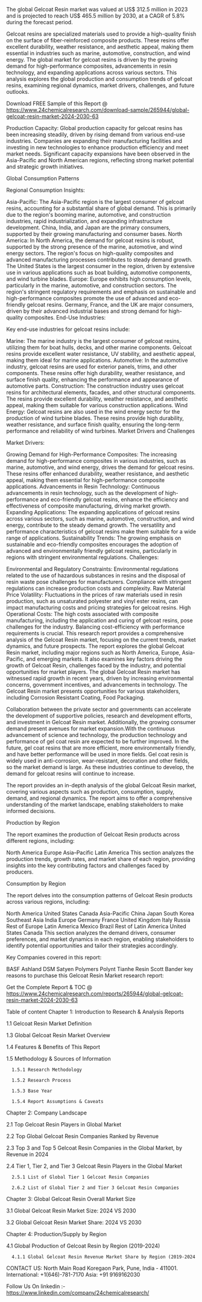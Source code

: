  The global Gelcoat Resin market was valued at US$ 312.5 million in 2023 and is projected to reach US$ 465.5 million by 2030, at a CAGR of 5.8% during the forecast period. 

Gelcoat resins are specialized materials used to provide a high-quality finish on the surface of fiber-reinforced composite products. These resins offer excellent durability, weather resistance, and aesthetic appeal, making them essential in industries such as marine, automotive, construction, and wind energy. The global market for gelcoat resins is driven by the growing demand for high-performance composites, advancements in resin technology, and expanding applications across various sectors. This analysis explores the global production and consumption trends of gelcoat resins, examining regional dynamics, market drivers, challenges, and future outlooks.

Download FREE Sample of this Report @ https://www.24chemicalresearch.com/download-sample/265944/global-gelcoat-resin-market-2024-2030-63

Production Capacity: Global production capacity for gelcoat resins has been increasing steadily, driven by rising demand from various end-use industries. Companies are expanding their manufacturing facilities and investing in new technologies to enhance production efficiency and meet market needs. Significant capacity expansions have been observed in the Asia-Pacific and North American regions, reflecting strong market potential and strategic growth initiatives.



Global Consumption Patterns

Regional Consumption Insights:

Asia-Pacific: The Asia-Pacific region is the largest consumer of gelcoat resins, accounting for a substantial share of global demand. This is primarily due to the region's booming marine, automotive, and construction industries, rapid industrialization, and expanding infrastructure development. China, India, and Japan are the primary consumers, supported by their growing manufacturing and consumer bases.
North America: In North America, the demand for gelcoat resins is robust, supported by the strong presence of the marine, automotive, and wind energy sectors. The region's focus on high-quality composites and advanced manufacturing processes contributes to steady demand growth. The United States is the largest consumer in the region, driven by extensive use in various applications such as boat building, automotive components, and wind turbine blades.
Europe: Europe exhibits high consumption levels, particularly in the marine, automotive, and construction sectors. The region's stringent regulatory requirements and emphasis on sustainable and high-performance composites promote the use of advanced and eco-friendly gelcoat resins. Germany, France, and the UK are major consumers, driven by their advanced industrial bases and strong demand for high-quality composites.
End-Use Industries:

Key end-use industries for gelcoat resins include:

Marine: The marine industry is the largest consumer of gelcoat resins, utilizing them for boat hulls, decks, and other marine components. Gelcoat resins provide excellent water resistance, UV stability, and aesthetic appeal, making them ideal for marine applications.
Automotive: In the automotive industry, gelcoat resins are used for exterior panels, trims, and other components. These resins offer high durability, weather resistance, and surface finish quality, enhancing the performance and appearance of automotive parts.
Construction: The construction industry uses gelcoat resins for architectural elements, facades, and other structural components. The resins provide excellent durability, weather resistance, and aesthetic appeal, making them suitable for various construction applications.
Wind Energy: Gelcoat resins are also used in the wind energy sector for the production of wind turbine blades. These resins provide high durability, weather resistance, and surface finish quality, ensuring the long-term performance and reliability of wind turbines.
Market Drivers and Challenges

Market Drivers:

Growing Demand for High-Performance Composites: The increasing demand for high-performance composites in various industries, such as marine, automotive, and wind energy, drives the demand for gelcoat resins. These resins offer enhanced durability, weather resistance, and aesthetic appeal, making them essential for high-performance composite applications.
Advancements in Resin Technology: Continuous advancements in resin technology, such as the development of high-performance and eco-friendly gelcoat resins, enhance the efficiency and effectiveness of composite manufacturing, driving market growth.
Expanding Applications: The expanding applications of gelcoat resins across various sectors, such as marine, automotive, construction, and wind energy, contribute to the steady demand growth. The versatility and performance characteristics of gelcoat resins make them suitable for a wide range of applications.
Sustainability Trends: The growing emphasis on sustainable and eco-friendly composites encourages the adoption of advanced and environmentally friendly gelcoat resins, particularly in regions with stringent environmental regulations.
Challenges:

Environmental and Regulatory Constraints: Environmental regulations related to the use of hazardous substances in resins and the disposal of resin waste pose challenges for manufacturers. Compliance with stringent regulations can increase production costs and complexity.
Raw Material Price Volatility: Fluctuations in the prices of raw materials used in resin production, such as unsaturated polyester and vinyl ester resins, can impact manufacturing costs and pricing strategies for gelcoat resins.
High Operational Costs: The high costs associated with composite manufacturing, including the application and curing of gelcoat resins, pose challenges for the industry. Balancing cost-efficiency with performance requirements is crucial.
This research report provides a comprehensive analysis of the Gelcoat Resin market, focusing on the current trends, market dynamics, and future prospects. The report explores the global Gelcoat Resin market, including major regions such as North America, Europe, Asia-Pacific, and emerging markets. It also examines key factors driving the growth of Gelcoat Resin, challenges faced by the industry, and potential opportunities for market players. The global Gelcoat Resin market has witnessed rapid growth in recent years, driven by increasing environmental concerns, government incentives, and advancements in technology. The Gelcoat Resin market presents opportunities for various stakeholders, including Corrosion Resistant Coating, Food Packaging.

Collaboration between the private sector and governments can accelerate the development of supportive policies, research and development efforts, and investment in Gelcoat Resin market. Additionally, the growing consumer demand present avenues for market expansion.With the continuous advancement of science and technology, the production technology and performance of gel coat resin are expected to be further improved. In the future, gel coat resins that are more efficient, more environmentally friendly, and have better performance will be used in more fields. Gel coat resin is widely used in anti-corrosion, wear-resistant, decoration and other fields, so the market demand is large. As these industries continue to develop, the demand for gelcoat resins will continue to increase.

The report provides an in-depth analysis of the global Gelcoat Resin market, covering various aspects such as production, consumption, supply, demand, and regional dynamics. The report aims to offer a comprehensive understanding of the market landscape, enabling stakeholders to make informed decisions.

Production by Region

The report examines the production of Gelcoat Resin products across different regions, including:

North America
Europe
Asia–Pacific
Latin America
This section analyzes the production trends, growth rates, and market share of each region, providing insights into the key contributing factors and challenges faced by producers.

Consumption by Region

The report delves into the consumption patterns of Gelcoat Resin products across various regions, including:

North America
United States
Canada
Asia-Pacific
China
Japan
South Korea
Southeast Asia
India
Europe
Germany
France
United Kingdom
Italy
Russia
Rest of Europe
Latin America
Mexico
Brazil
Rest of Latin America
United States
Canada
This section analyzes the demand drivers, consumer preferences, and market dynamics in each region, enabling stakeholders to identify potential opportunities and tailor their strategies accordingly.

Key Companies covered in this report:

BASF
Ashland
DSM
Satyen Polymers
Polynt
Tianhe Resin
Scott Bander
key reasons to purchase this Gelcoat Resin Market research report:

Get the Complete Report & TOC @ https://www.24chemicalresearch.com/reports/265944/global-gelcoat-resin-market-2024-2030-63

Table of content
Chapter 1: Introduction to Research & Analysis Reports


1.1 Gelcoat Resin Market Definition

1.3 Global Gelcoat Resin Market Overview

1.4 Features & Benefits of This Report

1.5 Methodology & Sources of Information

      1.5.1 Research Methodology

      1.5.2 Research Process

      1.5.3 Base Year

      1.5.4 Report Assumptions & Caveats


Chapter 2: Company Landscape


2.1 Top Gelcoat Resin Players in Global Market

2.2 Top Global Gelcoat Resin Companies Ranked by Revenue

2.3 Top 3 and Top 5 Gelcoat Resin Companies in the Global Market, by Revenue in 2024

2.4 Tier 1, Tier 2, and Tier 3 Gelcoat Resin Players in the Global Market

      2.5.1 List of Global Tier 1 Gelcoat Resin Companies

      2.6.2 List of Global Tier 2 and Tier 3 Gelcoat Resin Companies


Chapter 3: Global Gelcoat Resin Overall Market Size


3.1 Global Gelcoat Resin Market Size: 2024 VS 2030

3.2 Global Gelcoat Resin Market Share: 2024 VS 2030


Chapter 4: Production/Supply by Region


4.1 Global Production of Gelcoat Resin by Region (2019-2024)

      4.1.1 Global Gelcoat Resin Revenue Market Share by Region (2019-2024

CONTACT US:
North Main Road Koregaon Park, Pune, India - 411001.
International: +1(646)-781-7170
Asia: +91 9169162030

Follow Us On linkedin :- https://www.linkedin.com/company/24chemicalresearch/
